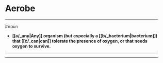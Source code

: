 # Aerobe
---
#noun
- **[[a/_any|Any]] organism (but especially a [[b/_bacterium|bacterium]]) that [[c/_can|can]] tolerate the presence of oxygen, or that needs oxygen to survive.**
---
---
